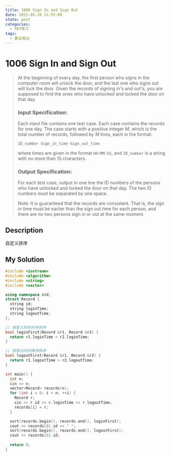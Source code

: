 ```yaml
---
title: 1006 Sign In and Sign Out
date: 2021-05-20 11:52:09
state: post
categories:
  - PAT练习
tags:
  - 算法笔记
---
```


#  1006 Sign In and Sign Out

> At the beginning of every day, the first person who signs in the computer room will unlock the door, and the last one who signs out will lock the door. Given the records of signing in's and out's, you are supposed to find the ones who have unlocked and locked the door on that day.
>
> ### Input Specification:
>
> Each input file contains one test case. Each case contains the records for one day. The case starts with a positive integer *M*, which is the total number of records, followed by *M* lines, each in the format:
>
> ```
> ID_number Sign_in_time Sign_out_time
> ```
>
> where times are given in the format `HH:MM:SS`, and `ID_number` is a string with no more than 15 characters.
>
> ### Output Specification:
>
> For each test case, output in one line the ID numbers of the persons who have unlocked and locked the door on that day. The two ID numbers must be separated by one space.
>
> Note: It is guaranteed that the records are consistent. That is, the sign in time must be earlier than the sign out time for each person, and there are no two persons sign in or out at the same moment.

## Description

自定义排序

## My Solution

```c++
#include <iostream>
#include <algorithm>
#include <string>
#include <vector>

using namespace std;
struct Record {
  string id;
  string loginTime;
  string logoutTime;
};

// 按登入时间升序排序
bool loginFirst(Record &r1, Record &r2) {
  return r1.loginTime < r2.loginTime;
}

// 按登出时间降序排序
bool logoutFirst(Record &r1, Record &r2) {
  return r1.logoutTime > r2.logoutTime;
}

int main() {
  int n;
  cin >> n;
  vector<Record> records(n);
  for (int i = 0; i < n; ++i) {
    Record r;
    cin >> r.id >> r.loginTime >> r.logoutTime;
    records[i] = r;
  }

  sort(records.begin(), records.end(), loginFirst);
  cout << records[0].id << " ";
  sort(records.begin(), records.end(), logoutFirst);
  cout << records[0].id;
 
  return 0;
}
```

